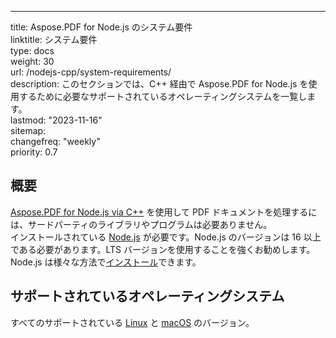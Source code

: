 ---

title: Aspose.PDF for Node.js のシステム要件  
linktitle: システム要件  
type: docs  
weight: 30  
url: /nodejs-cpp/system-requirements/  
description: このセクションでは、C++ 経由で Aspose.PDF for Node.js を使用するために必要なサポートされているオペレーティングシステムを一覧します。  
lastmod: "2023-11-16"  
sitemap:  
    changefreq: "weekly"  
    priority: 0.7  

## 概要

[Aspose.PDF for Node.js via C++](https://products.aspose.com/pdf/nodejs-cpp/) を使用して PDF ドキュメントを処理するには、サードパーティのライブラリやプログラムは必要ありません。  
インストールされている [Node.js](https://nodejs.org/) が必要です。Node.js のバージョンは 16 以上である必要があります。LTS バージョンを使用することを強くお勧めします。  
Node.js は様々な方法で[インストール](https://nodejs.org/en/learn/getting-started/how-to-install-nodejs)できます。

## サポートされているオペレーティングシステム

すべてのサポートされている [Linux](https://en.wikipedia.org/wiki/Linux) と [macOS](https://www.apple.com/macos/) のバージョン。